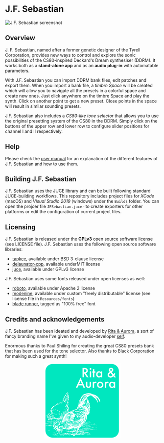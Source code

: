 # J.F. Sebastian

![J.F. Sebastian screenshot](docs/screenshot.png)

## Overview

J. F. Sebastian, named after a former genetic designer of the Tyrell Corporation, provides new ways to control and explore the sonic possibilities of the CS80-inspired Deckard's Dream synthesiser (DDRM). It works both as a **stand-alone app** and as an **audio plug-in** with automatable parameters.

With J.F. Sebastian you can import DDRM bank files, edit patches and export them. When you import a bank file, a *timbre Space* will be created which will allow you to navigate all the presets in a colorful space and create new ones. Just click anywhere on the timbre Space and play the synth. Click on another point to get a new preset. Close points in the space will result in similar sounding presets.

J.F. Sebastian also includes a *CS80-like tone selector* that allows you to use the original presetting system of the CS80 in the DDRM. Simply click on the buttons of the upper row and lower row to configure slider positions for channel I and II respectively.


## Help

Please check the [user manual](MANUAL.md) for an explanation of the different features of J.F. Sebastian and how to use them.


## Building J.F. Sebastian

J.F. Sebastian uses the JUCE library and can be built following standard JUCE-building workflows. This repository includes project files for *XCode* (macOS) and *Visual Studio 2019* (windows) under the `Builds` folder. You can open the projcer file `JFSebastian.jucer` to create exporters for other platforms or edit the configuration of current project files.


## Licensing

J.F. Sebastian is released under the **GPLv3** open source software license (see LICENSE file). J.F. Sebastian uses the following open source software libraries: 

 * [tapkee](http://tapkee.lisitsyn.me), available under BSD 3-clause license 
 * [delaunator-cpp](https://github.com/delfrrr/delaunator-cpp), available underMIT license
 * [juce](https://juce.com), available under GPLv3 license 
 
J.F. Sebastian uses some fonts released under open licenses as well:

 * [roboto](https://fonts.google.com/specimen/Roboto), available under Apache 2 license
 * [modenine](https://www.dafont.com/modenine.font), available under custom "freely distributable" license (see license file in `Resources/fonts`)
 * [blade runner](https://www.dafont.com/blade-runner-movie-font.font), tagged as "100% free" font


## Credits and acknowledgements

J.F. Sebastian has been ideated and developed by [Rita & Aurora](), a sort of fancy branding name I've given to my audio-developer [self](https://ffont.github.io).

Enormous thanks to Paul Shiling for creating the great CS80 presets bank that has been used for the tone selector. Also thanks to Black Corporation for making such a great synth!

<p align="center">
<img src="docs/Rita&AuroraAudioLogo-square.png" width="250" />
</p>
